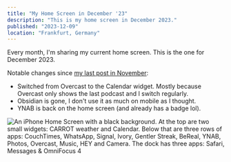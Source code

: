 ```yaml
---
title: "My Home Screen in December '23"
description: "This is my home screen in December 2023."
published: "2023-12-09"
location: "Frankfurt, Germany"
---
```


Every month, I'm sharing my current home screen.
This is the one for December 2023.

<!-- more -->

Notable changes since [my last post in November](/home-screens/2023-11):

- Switched from Overcast to the Calendar widget. Mostly because Overcast
  only shows the last podcast and I switch regularly.
- Obsidian is gone, I don't use it as much on mobile as I thought.
- YNAB is back on the home screen (and already has a badge lol).

<picture>
  <source srcset="/blog/home-screen-december-2023/home-screen.avif" type="image/avif" />
  <img class="blog__homescreen_image" src="/blog/home-screen-december-2023/home-screen.png" alt="An iPhone Home Screen with a black background. At the top are two small widgets: CARROT weather and Calendar. Below that are three rows of apps: CouchTimes, WhatsApp, Signal, Ivory, Gentler Streak, BeReal, YNAB, Photos, Overcast, Music, HEY and Camera. The dock has three apps: Safari, Messages & OmniFocus 4" />
</picture>

